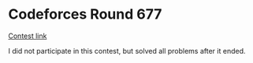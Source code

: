 # Codeforces Round 677
[Contest link](https://codeforces.com/contest/1433)

I did not participate in this contest, but solved all problems after it ended.